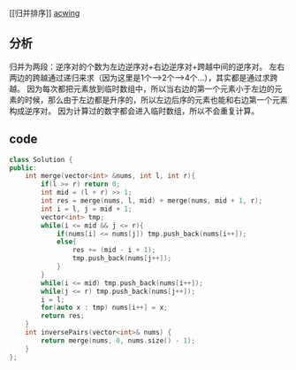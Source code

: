 [[归并排序]]
[acwing](https://www.acwing.com/problem/content/description/61/)
## 分析
归并为两段：逆序对的个数为左边逆序对+右边逆序对+跨越中间的逆序对。
左右两边的跨越通过递归来求（因为这里是1个-->2个-->4个...），其实都是通过求跨越。
因为每次都把元素放到临时数组中，所以当右边的第一个元素小于左边的元素的时候，那么由于左边都是升序的，所以左边后序的元素也能和右边第一个元素构成逆序对。
因为计算过的数字都会进入临时数组，所以不会重复计算。

## code
```c++
class Solution {
public:
    int merge(vector<int> &nums, int l, int r){
        if(l >= r) return 0;
        int mid = (l + r) >> 1;
        int res = merge(nums, l, mid) + merge(nums, mid + 1, r);
        int i = l, j = mid + 1;
        vector<int> tmp;
        while(i <= mid && j <= r){
            if(nums[i] <= nums[j]) tmp.push_back(nums[i++]);
            else{
                res += (mid - i + 1);
                tmp.push_back(nums[j++]);
            }
        }
        while(i <= mid) tmp.push_back(nums[i++]);
        while(j <= r) tmp.push_back(nums[j++]);
        i = l;
        for(auto x : tmp) nums[i++] = x;
        return res;
    }
    int inversePairs(vector<int>& nums) {
        return merge(nums, 0, nums.size() - 1);
    }
};
```